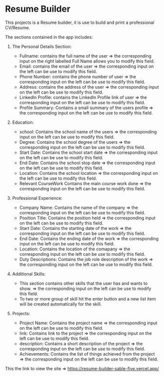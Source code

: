 # Resume Builder

This projects is a Resume builder, it is use to build and print a professional CV/Resume.

The sections contained in the app includes:

1. The Personal Details Section:
    * Fullname: contains the full name of the user => the corresponding input on the right labelled Full Name allows you to modify this field.
    * Email: contains the email of the user => the corresponding input on the left can be use to modify this field.
    * Phone Number: contains the phone number of user => the corresponding input on the left can be use to modify this field.
    * Address: contains the address of the user => the corresponding input on the left can be use to modify this field.
    * LinkedIn Profile: contains the LinkedIn Profile link of user => the corresponding input on the left can be use to modify this field.
    * Profile Summary: Contains a small summary of the users profile => the corresponding input on the left can be use to modify this field.

2. Education:
    * school: Contains the school name of the users => the corresponding input on the left can be use to modify this field.
    * Degree: Contains the school degree of the users => the corresponding input on the left can be use to modify this field.
    * Start Date: Contains the school start date => the corresponding input on the left can be use to modify this field.
    * End Date: Contains the school stop date => the corresponding input on the left can be use to modify this field.
    * Location: Contains the school location => the corresponding input on the left can be use to modify this field.
    * Relevant CourseWork Contains the main course work done => the corresponding input on the left can be use to modify this field.

3. Professional Experience:
    * Company Name: Contains the name of the company => the corresponding input on the left can be use to modify this field.
    * Position Title: Contains the position held => the corresponding input on the left can be use to modify this field.
    * Start Date: Contains the starting date of the work => the corresponding input on the left can be use to modify this field.
    * End Date: Contains the ending date of the work => the corresponding input on the left can be use to modify this field.
    * Location: Contains the location of the comapany => the corresponding input on the left can be use to modify this field.
    * Duty Descriptions: Contains the job role description of the work => the corresponding input on the left can be use to modify this field.

4. Additional Skills:
    * This section contains other skills that the user has and wants to show. => the corresponding input on the left can be use to modify this field.
    * To two or more group of skill hit the enter button and a new list item will be created automatically for the skill.

5. Projects:
    * Project Name: Contains the project name => the corresponding input on the left can be use to modify this field.
    * link: Contains link to the project => the corresponding input on the left can be use to modify this field.
    * description: Contains a short description of the project => the corresponding input on the left can be use to modify this field.
    * Achievements: Contains the list of things achieved from the project => the corresponding input on the left can be use to modify this field.


This the link to view the site => https://resume-builder-sable-five.vercel.app/
